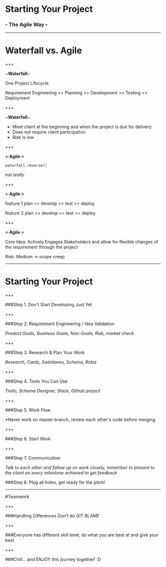 # Starting Your Project 
### - The Agile Way -

--- 

# Waterfall vs. Agile 

+++ 

 ~**Waterfall**~

One Project Lifecycle 

Requirement Engineering >> Planning >> Development >> Testing >> Deployment 

+++

 ~**Waterfall**~

* Meet client at the beginning and when the project is due for delivery 
* Does not require client participation 
* Risk is low 

+++ 

<-**Agile**-> 

```
waterfall.reverse()
```

*not really*

+++ 

<-**Agile**-> 

feature 1 
plan >> develop >> test >> deploy 

feature 2 
plan >> develop >> test >> deploy

+++ 

<-**Agile**-> 

Core Idea: Actively Engages Stakeholders and allow for flexible changes of the requirement through the project 

Risk: Medium  -> scope creep

---

# Starting Your Project 

+++

###Step 1. Don't Start Developing Just Yet 

+++ 

###Step 2. Requirement Engineering / Idea Validation 

*Product Goals, Business Goals, Non-Goals, Risk, market check*

+++ 

###Step 3. Research & Plan Your Work 

*Research, Cards, Swimlanes, Schema, Roles*

+++

###Step 4. Tools You Can Use 

*Trello, Schema Designer, Slack, Github project*

+++

###Step 5. Work Flow 

*Never work on master branch, review each other's code before merging

+++

###Step 6. Start Work 

+++

###Step 7. Communication 

*Talk to each other and follow up on work closely, remember to present to the client on every milestone achieved  to get feedback*

###Step 8. Plug all holes, get ready for the pitch!

---

#Teamwork 

+++

###Handling Differences 
*Don't do GIT BLAME*

+++

###Everyone has different skill level, do what you are best at and give your best

+++

###Chill... and ENJOY this journey together! :D

